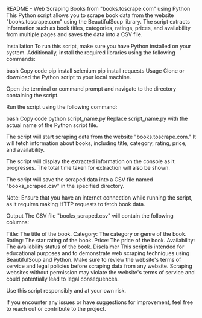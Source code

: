 

README - Web Scraping Books from "books.toscrape.com" using Python
This Python script allows you to scrape book data from the website "books.toscrape.com" using the BeautifulSoup library. The script extracts information such as book titles, categories, ratings, prices, and availability from multiple pages and saves the data into a CSV file.
   
Installation
To run this script, make sure you have Python installed on your system. Additionally, install the required libraries using the following commands:

bash
Copy code
pip install selenium
pip install requests
Usage
Clone or download the Python script to your local machine.

Open the terminal or command prompt and navigate to the directory containing the script.

Run the script using the following command:

bash
Copy code
python script_name.py
Replace script_name.py with the actual name of the Python script file.

The script will start scraping data from the website "books.toscrape.com." It will fetch information about books, including title, category, rating, price, and availability.

The script will display the extracted information on the console as it progresses. The total time taken for extraction will also be shown.

The script will save the scraped data into a CSV file named "books_scraped.csv" in the specified directory.

Note: Ensure that you have an internet connection while running the script, as it requires making HTTP requests to fetch book data.

Output
The CSV file "books_scraped.csv" will contain the following columns:
 
Title: The title of the book.
Category: The category or genre of the book.
Rating: The star rating of the book.
Price: The price of the book.
Availability: The availability status of the book.
Disclaimer
This script is intended for educational purposes and to demonstrate web scraping techniques using BeautifulSoup and Python. Make sure to review the website's terms of service and legal policies before scraping data from any website. Scraping websites without permission may violate the website's terms of service and could potentially lead to legal consequences.

Use this script responsibly and at your own risk.

If you encounter any issues or have suggestions for improvement, feel free to reach out or contribute to the project.


